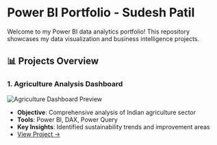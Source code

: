 # Power BI Portfolio - Sudesh Patil

Welcome to my Power BI data analytics portfolio! This repository showcases my data visualization and business intelligence projects.

## 📊 Projects Overview

### 1. Agriculture Analysis Dashboard
![Agriculture Dashboard Preview](Agriculture-Analysis/dashboard-screenshots/main-dashboard.png)
- **Objective**: Comprehensive analysis of Indian agriculture sector
- **Tools**: Power BI, DAX, Power Query
- **Key Insights**: Identified sustainability trends and improvement areas
- [View Project →](Agriculture-Analysis/)
